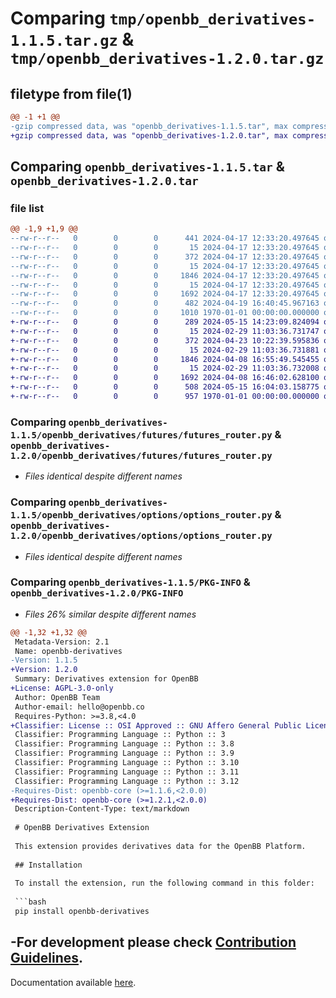# Comparing `tmp/openbb_derivatives-1.1.5.tar.gz` & `tmp/openbb_derivatives-1.2.0.tar.gz`

## filetype from file(1)

```diff
@@ -1 +1 @@
-gzip compressed data, was "openbb_derivatives-1.1.5.tar", max compression
+gzip compressed data, was "openbb_derivatives-1.2.0.tar", max compression
```

## Comparing `openbb_derivatives-1.1.5.tar` & `openbb_derivatives-1.2.0.tar`

### file list

```diff
@@ -1,9 +1,9 @@
--rw-r--r--   0        0        0      441 2024-04-17 12:33:20.497645 openbb_derivatives-1.1.5/README.md
--rw-r--r--   0        0        0       15 2024-04-17 12:33:20.497645 openbb_derivatives-1.1.5/openbb_derivatives/__init__.py
--rw-r--r--   0        0        0      372 2024-04-17 12:33:20.497645 openbb_derivatives-1.1.5/openbb_derivatives/derivatives_router.py
--rw-r--r--   0        0        0       15 2024-04-17 12:33:20.497645 openbb_derivatives-1.1.5/openbb_derivatives/futures/__init__.py
--rw-r--r--   0        0        0     1846 2024-04-17 12:33:20.497645 openbb_derivatives-1.1.5/openbb_derivatives/futures/futures_router.py
--rw-r--r--   0        0        0       15 2024-04-17 12:33:20.497645 openbb_derivatives-1.1.5/openbb_derivatives/options/__init__.py
--rw-r--r--   0        0        0     1692 2024-04-17 12:33:20.497645 openbb_derivatives-1.1.5/openbb_derivatives/options/options_router.py
--rw-r--r--   0        0        0      482 2024-04-19 16:40:45.967163 openbb_derivatives-1.1.5/pyproject.toml
--rw-r--r--   0        0        0     1010 1970-01-01 00:00:00.000000 openbb_derivatives-1.1.5/PKG-INFO
+-rw-r--r--   0        0        0      289 2024-05-15 14:23:09.824094 openbb_derivatives-1.2.0/README.md
+-rw-r--r--   0        0        0       15 2024-02-29 11:03:36.731747 openbb_derivatives-1.2.0/openbb_derivatives/__init__.py
+-rw-r--r--   0        0        0      372 2024-04-23 10:22:39.595836 openbb_derivatives-1.2.0/openbb_derivatives/derivatives_router.py
+-rw-r--r--   0        0        0       15 2024-02-29 11:03:36.731881 openbb_derivatives-1.2.0/openbb_derivatives/futures/__init__.py
+-rw-r--r--   0        0        0     1846 2024-04-08 16:55:49.545455 openbb_derivatives-1.2.0/openbb_derivatives/futures/futures_router.py
+-rw-r--r--   0        0        0       15 2024-02-29 11:03:36.732008 openbb_derivatives-1.2.0/openbb_derivatives/options/__init__.py
+-rw-r--r--   0        0        0     1692 2024-04-08 16:46:02.628100 openbb_derivatives-1.2.0/openbb_derivatives/options/options_router.py
+-rw-r--r--   0        0        0      508 2024-05-15 16:04:03.158775 openbb_derivatives-1.2.0/pyproject.toml
+-rw-r--r--   0        0        0      957 1970-01-01 00:00:00.000000 openbb_derivatives-1.2.0/PKG-INFO
```

### Comparing `openbb_derivatives-1.1.5/openbb_derivatives/futures/futures_router.py` & `openbb_derivatives-1.2.0/openbb_derivatives/futures/futures_router.py`

 * *Files identical despite different names*

### Comparing `openbb_derivatives-1.1.5/openbb_derivatives/options/options_router.py` & `openbb_derivatives-1.2.0/openbb_derivatives/options/options_router.py`

 * *Files identical despite different names*

### Comparing `openbb_derivatives-1.1.5/PKG-INFO` & `openbb_derivatives-1.2.0/PKG-INFO`

 * *Files 26% similar despite different names*

```diff
@@ -1,32 +1,32 @@
 Metadata-Version: 2.1
 Name: openbb-derivatives
-Version: 1.1.5
+Version: 1.2.0
 Summary: Derivatives extension for OpenBB
+License: AGPL-3.0-only
 Author: OpenBB Team
 Author-email: hello@openbb.co
 Requires-Python: >=3.8,<4.0
+Classifier: License :: OSI Approved :: GNU Affero General Public License v3
 Classifier: Programming Language :: Python :: 3
 Classifier: Programming Language :: Python :: 3.8
 Classifier: Programming Language :: Python :: 3.9
 Classifier: Programming Language :: Python :: 3.10
 Classifier: Programming Language :: Python :: 3.11
 Classifier: Programming Language :: Python :: 3.12
-Requires-Dist: openbb-core (>=1.1.6,<2.0.0)
+Requires-Dist: openbb-core (>=1.2.1,<2.0.0)
 Description-Content-Type: text/markdown
 
 # OpenBB Derivatives Extension
 
 This extension provides derivatives data for the OpenBB Platform.
 
 ## Installation
 
 To install the extension, run the following command in this folder:
 
 ```bash
 pip install openbb-derivatives
 ```
 
-For development please check [Contribution Guidelines](https://github.com/OpenBB-finance/OpenBBTerminal/blob/develop/openbb_platform/CONTRIBUTING.md).
-
 Documentation available [here](https://docs.openbb.co/sdk).
```

